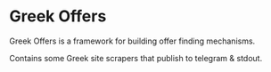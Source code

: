 # Greek Offers
Greek Offers is a framework for building offer finding mechanisms.

Contains some Greek site scrapers that publish to telegram & stdout.
